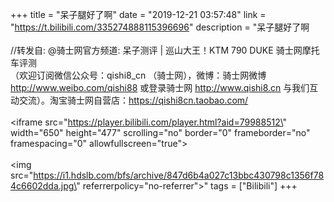 +++
title = "呆子腿好了啊"
date = "2019-12-21 03:57:48"
link = "https://t.bilibili.com/335274888115396696"
description = "呆子腿好了啊<br><br>//转发自: @骑士网官方频道: 呆子测评 | 巡山大王！KTM 790 DUKE 骑士网摩托车评测<br>（欢迎订阅微信公众号：qishi8_cn （骑士网），微博：骑士网微博 http://www.weibo.com/qishi88 或登录骑士网 http://www.qishi8.cn 与我们互动交流）。淘宝骑士网自营店：https://qishi8cn.taobao.com/<br><br><iframe src=\"https://player.bilibili.com/player.html?aid=79988512\" width=\"650\" height=\"477\" scrolling=\"no\" border=\"0\" frameborder=\"no\" framespacing=\"0\" allowfullscreen=\"true\"></iframe><br><br><img src=\"https://i1.hdslb.com/bfs/archive/847d6b4a027c13bbc430798c1356f784c6602dda.jpg\" referrerpolicy=\"no-referrer\">"
tags = ["Bilibili"]
+++
